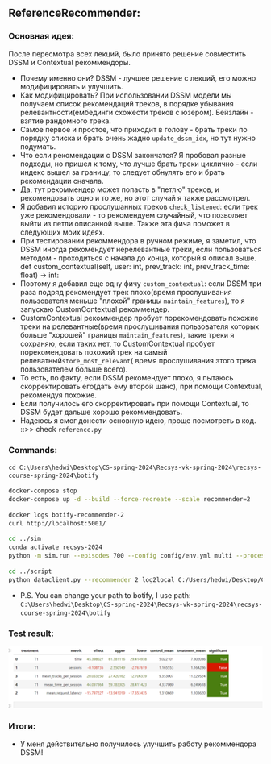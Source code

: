 ## ReferenceRecommender:

### Основная идея:

После пересмотра всех лекций, было принято решение совместить DSSM и Contextual рекоммендоры.

* Почему именно они? DSSM - лучшее решение с лекций, его можно модифицировать и улучшить.
* Как модифицировать? При использовании DSSM модели мы получаем список рекомендаций треков, в порядке убывания
  релевантности(ембединги схожести треков с юзером). Бейзлайн - взятие рандомного трека.
* Самое первое и простое, что приходит в голову - брать треки по порядку списка и брать очень
  жадно ```update_dssm_idx```, но тут нужно
  подумать.
* Что если рекомендации с DSSM закончатся? Я пробовал разные подходы, но пришел к тому, что лучше брать треки циклично -
  если индекс вышел за границу, то следует обнулять его и брать рекомендации сначала.
* Да, тут рекоммендер может попасть в "петлю" треков, и рекомендовать одно и то же, но этот случай я также рассмотрел.
* Я добавил историю прослушанных треков ```check_listened```: если трек уже рекомендовали - то рекомендуем случайный,
  что позволяет выйти из
  петли описанной выше. Также эта фича поможет в следующих моих идеях.
* При тестировании рекоммендора в ручном режиме, я заметил, что DSSM иногда рекомендует нерелевантные треки, если
  пользоваться методом - проходиться с начала до конца, который я описал выше.
  def custom_contextual(self, user: int, prev_track: int, prev_track_time: float) -> int:
* Поэтому я добавил еще одну фичу ```custom_contextual```: если DSSM три раза подряд рекомендует трек плохо(время
  прослушивания пользователя
  меньше "плохой" границы ```maintain_features```), то я запускаю CustomContextual рекоммендер.
* CustomContextual рекоммендер пробует порекомендовать похожие треки на релевантные(время прослушивания пользователя
  которых больше "хорошей" границы ```maintain_features```), такие треки я сохраняю,
  если таких нет, то CustomContextual пробует порекомендовать похожий трек на самый релеватный```store_most_relevant```(
  время прослушивания этого
  трека пользователем больше всего).
* То есть, по факту, если DSSM рекомендует плохо, я пытаюсь скорректировать его(дать ему второй шанс), при помощи
  Contextual, рекомендуя похожие.
* Eсли получилось его скорректировать при помощи Contextual, то DSSM будет дальше хорошо
  рекоммендовать.
* Надеюсь я смог донести основную идею, проще посмотреть в код. ::>> check ```reference.py```

### Commands:

```shell
cd C:\Users\hedwi\Desktop\CS-spring-2024\Recsys-vk-spring-2024\recsys-course-spring-2024\botify
```

```bash
docker-compose stop 
docker-compose up -d --build --force-recreate --scale recommender=2
```

```bash
docker logs botify-recommender-2
curl http://localhost:5001/
```

```bash
cd ../sim
conda activate recsys-2024
python -m sim.run --episodes 700 --config config/env.yml multi --processes 4 
```

```bash
cd ../script
python dataclient.py --recommender 2 log2local C:/Users/hedwi/Desktop/CS-spring-2024/Recsys-vk-spring-2024/recsys-course-spring-2024/jupyter/user_sessions
```

* P.S. You can change your path to botify, I use
  path: ```C:\Users\hedwi\Desktop\CS-spring-2024\Recsys-vk-spring-2024\recsys-course-spring-2024\botify```

### Test result:

![img.png](img.png)

### Итоги:

* У меня действительно получилось улучшить работу рекоммендора DSSM!